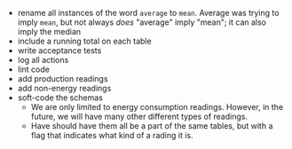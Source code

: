 - rename all instances of the word `average` to `mean`. Average was trying to imply `mean`, but not always *does* "average" imply "mean"; it can also imply the median
- include a running total on each table
- write acceptance tests
- log all actions
- lint code
- add production readings
- add non-energy readings
- soft-code the schemas
  - We are only limited to energy consumption readings. However, in the future, we will have many other different types of readings.
  - Have should have them all be a part of the same tables, but with a flag that indicates what kind of a rading it is.
